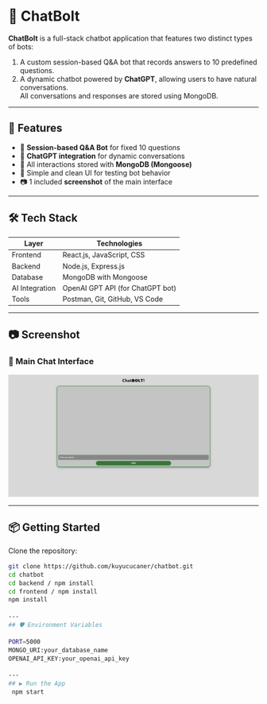 # 💬 ChatBolt

**ChatBolt** is a full-stack chatbot application that features two distinct types of bots:  
1. A custom session-based Q&A bot that records answers to 10 predefined questions.  
2. A dynamic chatbot powered by **ChatGPT**, allowing users to have natural conversations.  
All conversations and responses are stored using MongoDB.

---

## 🚀 Features

- 🔐 **Session-based Q&A Bot** for fixed 10 questions
- 🤖 **ChatGPT integration** for dynamic conversations
- 💾 All interactions stored with **MongoDB (Mongoose)**
- 🧪 Simple and clean UI for testing bot behavior
- 📷 1 included **screenshot** of the main interface

---

## 🛠️ Tech Stack

| Layer         | Technologies                            |
|---------------|-----------------------------------------|
| Frontend      | React.js, JavaScript, CSS               |
| Backend       | Node.js, Express.js                     |
| Database      | MongoDB with Mongoose                   |
| AI Integration| OpenAI GPT API (for ChatGPT bot)        |
| Tools         | Postman, Git, GitHub, VS Code           |

---

## 📷 Screenshot

### 🧠 Main Chat Interface
<img src="./assets/main.png" width="600"/>

---

## 📦 Getting Started

Clone the repository:

```bash
git clone https://github.com/kuyucucaner/chatbot.git
cd chatbot
cd backend / npm install 
cd frontend / npm install
npm install

---
## 🛡️ Environment Variables

PORT=5000
MONGO_URI:your_database_name
OPENAI_API_KEY:your_openai_api_key

---
## ▶️ Run the App
 npm start 
